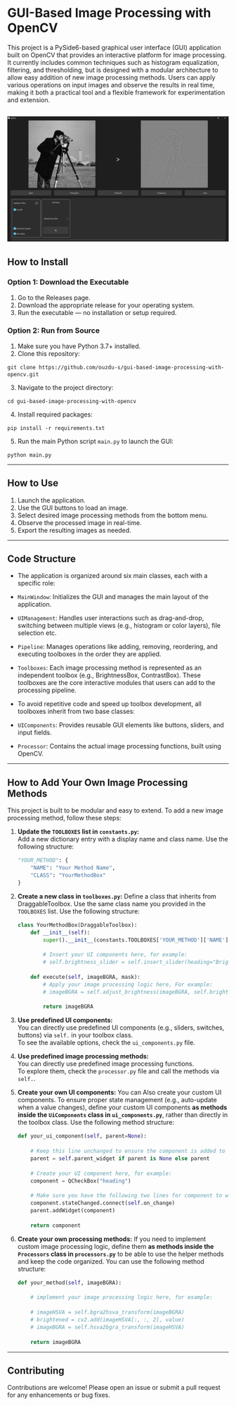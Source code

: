 # GUI-Based Image Processing with OpenCV

This project is a PySide6-based graphical user interface (GUI) application built on OpenCV that provides an interactive platform for image processing. It currently includes common techniques such as histogram equalization, filtering, and thresholding, but is designed with a modular architecture to allow easy addition of new image processing methods. Users can apply various operations on input images and observe the results in real time, making it both a practical tool and a flexible framework for experimentation and extension.

![Screenshot](images/app.png)
---

## How to Install

### Option 1: Download the Executable
1. Go to the Releases page.
2. Download the appropriate release for your operating system.
3. Run the executable — no installation or setup required.

### Option 2: Run from Source

1. Make sure you have Python 3.7+ installed.  
2. Clone this repository:  
```
git clone https://github.com/ouzdu-s/gui-based-image-processing-with-opencv.git
```
3. Navigate to the project directory:  
```
cd gui-based-image-processing-with-opencv
```
4. Install required packages:  
```
pip install -r requirements.txt
```
5. Run the main Python script `main.py` to launch the GUI:  
```
python main.py
```
---

## How to Use

1. Launch the application. 
2. Use the GUI buttons to load an image.  
3. Select desired image processing methods from the bottom menu.  
4. Observe the processed image in real-time.  
5. Export the resulting images as needed.
---

## Code Structure

* The application is organized around six main classes, each with a specific role:

* `MainWindow`: Initializes the GUI and manages the main layout of the application.

* `UIManagement`: Handles user interactions such as drag-and-drop, switching between multiple views (e.g., histogram or color layers), file selection etc.

* `Pipeline`: Manages operations like adding, removing, reordering, and executing toolboxes in the order they are applied.

* `Toolboxes`: Each image processing method is represented as an independent toolbox (e.g., BrightnessBox, ContrastBox). These toolboxes are the core interactive modules that users can add to the processing pipeline.

* To avoid repetitive code and speed up toolbox development, all toolboxes inherit from two base classes:

* `UIComponents`: Provides reusable GUI elements like buttons, sliders, and input fields.

* `Processor`: Contains the actual image processing functions, built using OpenCV.
---

## How to Add Your Own Image Processing Methods

This project is built to be modular and easy to extend. To add a new image processing method, follow these steps:

1. **Update the `TOOLBOXES` list in `constants.py`:**  
    Add a new dictionary entry with a display name and class name. Use the following structure:

    ```python
    "YOUR_METHOD": { 
        "NAME": "Your Method Name", 
        "CLASS": "YourMethodBox" 
    }
    ```

2. **Create a new class in `toolboxes.py`:**
    Define a class that inherits from DraggableToolbox. Use the same class name you provided in the `TOOLBOXES` list. Use the following structure:

    ```python
    class YourMethodBox(DraggableToolbox):
        def __init__(self):
            super().__init__(constants.TOOLBOXES['YOUR_METHOD']['NAME'])

            # Insert your UI components here, for example:
            # self.brightness_slider = self.insert_slider(heading="Brightness", minValue=-100, maxValue=100)

        def execute(self, imageBGRA, mask):
            # Apply your image processing logic here, For example:
            # imageBGRA = self.adjust_brightness(imageBGRA, self.brightness_slider[0].value(), mask)

            return imageBGRA
    ```

3. **Use predefined UI components:**  
   You can directly use predefined UI components (e.g., sliders, switches, buttons) via `self.` in your toolbox class.  
   To see the available options, check the `ui_components.py` file.

4. **Use predefined image processing methods:**  
   You can directly use predefined image processing functions.  
   To explore them, check the `processor.py` file and call the methods via `self.`.

5. **Create your own UI components:**
    You can Also create your custom UI components.
    To ensure proper state management (e.g., auto-update when a value changes), define your custom UI components **as methods inside the `UiComponents` class in `ui_components.py`**, rather than directly in the toolbox class. Use the following method structure:

    ```python
    def your_ui_component(self, parent=None):

        # Keep this line unchanged to ensure the component is added to the correct parent widget.
        parent = self.parent_widget if parent is None else parent

        # Create your UI component here, for example:
        component = QCheckBox("heading")

        # Make sure you have the following two lines for component to work correctly:
        component.stateChanged.connect(self.on_change)
        parent.addWidget(component)

        return component
    ```

6. **Create your own processing methods:**
    If you need to implement custom image processing logic, define them **as methods inside the `Processors` class in `processors.py`** to 
    be able to use the helper methods and keep the code organized. You can use the following method structure:

    ```python
    def your_method(self, imageBGRA):

        # implement your image processing logic here, for example:

        # imageHSVA = self.bgra2hsva_transform(imageBGRA)                           
        # brightened = cv2.add(imageHSVA[:, :, 2], value)                 
        # imageBGRA = self.hsva2bgra_transform(imageHSVA)                          

        return imageBGRA
    ```
---

## Contributing
Contributions are welcome! Please open an issue or submit a pull request for any enhancements or bug fixes.


